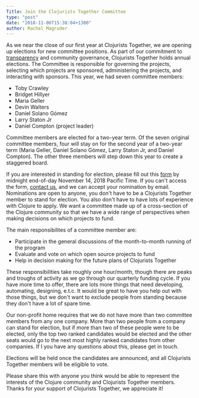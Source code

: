 ```yaml
---
Title: Join the Clojurists Together Committee
type: "post"
date: "2018-11-06T15:38:04+1300"
author: Rachel Magruder
---
```


As we near the close of our first year at Clojurists Together, we are opening up elections for new committee positions. As part of our commitment to [transparency](/transparency/) and community governance, Clojurists Together holds annual elections. The Committee is responsible for governing the projects, selecting which projects are sponsored, administering the projects, and interacting with sponsors. This year, we had seven committee members:

* Toby Crawley
* Bridget Hillyer
* Maria Geller
* Devin Walters
* Daniel Solano Gómez
* Larry Staton Jr
* Daniel Compton (project leader)

Committee members are elected for a two-year term. Of the seven original committee members, four will stay on for the second year of a two-year term (Maria Geller, Daniel Solano Gómez, Larry Staton Jr, and Daniel Compton). The other three members will step down this year to create a staggered board.

If you are interested in standing for election, please fill out this [form](https://docs.google.com/forms/d/e/1FAIpQLSeW9P_4Z5jon792l_63fAUzbAocG4D3tDIDWp30TCgobIduEg/viewform?usp=sf_link) by midnight end-of-day November 14, 2018 Pacific Time. If you can't access the form, [contact us](/contact/), and we can accept your nomination by email. Nominations are open to anyone, you don't have to be a Clojurists Together member to stand for election. You also don't have to have lots of experience with Clojure to apply. We want a committee made up of a cross-section of the Clojure community so that we have a wide range of perspectives when making decisions on which projects to fund.

The main responsibilites of a committee member are:

* Participate in the general discussions of the month-to-month running of the program
* Evaluate and vote on which open source projects to fund
* Help in decision making for the future plans of Clojurists Together

These responsibilities take roughly one hour/month, though there are peaks and troughs of activity as we go through our quarterly funding cycle. If you have more time to offer, there are lots more things that need developing, automating, designing, e.t.c. It would be great to have you help out with those things, but we don't want to exclude people from standing because they don't have a lot of spare time.

Our non-profit home requires that we do not have more than two committee members from any one company. More than two people from a company can stand for election, but if more than two of these people were to be elected, only the top two ranked candidates would be elected and the other seats would go to the next most highly ranked candidates from other companies. If I you have any questions about this, please get in touch.

Elections will be held once the candidates are announced, and all Clojurists Together members will be eligible to vote.

Please share this with anyone you think would be able to represent the interests of the Clojure community and Clojurists Together members. Thanks for your support of Clojurists Together, we appreciate it!
